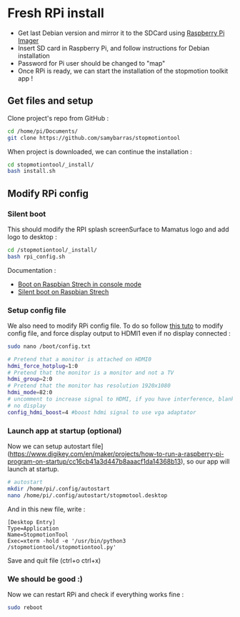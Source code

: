 
# Fresh RPi install

* Get last Debian version and mirror it to the SDCard using [Raspberry Pi Imager](https://www.raspberrypi.org/software/)
* Insert SD card in Raspberry Pi, and follow instructions for Debian installation
* Password for Pi user should be changed to "map"
* Once RPi is ready, we can start the installation of the stopmotion toolkit app !

## Get files and setup
Clone project's repo from GitHub :

``` bash
cd /home/pi/Documents/
git clone https://github.com/samybarras/stopmotiontool
```

When project is downloaded, we can continue the installation :
``` bash
cd stopmotiontool/_install/
bash install.sh
```

## Modify RPi config

### Silent boot
This should modify the RPI splash screenSurface to Mamatus logo and add logo to desktop :
``` bash
cd /stopmotiontool/_install/
bash rpi_config.sh
```
Documentation :
* [Boot on Raspbian Strech in console mode](https://scribles.net/silent-boot-on-raspbian-stretch-in-console-mode/)
* [Silent boot on Raspbian Strech](https://scribles.net/silent-boot-on-raspbian-stretch-in-console-mode/)


### Setup config file
We also need to modify RPi config file. To do so follow [this tuto](https://www.enricozini.org/blog/2020/himblick/raspberry-pi-4-force-video-mode-at-boot/) to modify config file, and force display output to HDMI1 even if no display connected :
``` bash
sudo nano /boot/config.txt
``` 
``` bash
# Pretend that a monitor is attached on HDMI0
hdmi_force_hotplug=1:0
# Pretend that the monitor is a monitor and not a TV
hdmi_group=2:0
# Pretend that the monitor has resolution 1920x1080
hdmi_mode=82:0
# uncomment to increase signal to HDMI, if you have interference, blanking, or
# no display
config_hdmi_boost=4 #boost hdmi signal to use vga adaptator
```

### Launch app at startup (optional)
Now we can setup autostart file](https://www.digikey.com/en/maker/projects/how-to-run-a-raspberry-pi-program-on-startup/cc16cb41a3d447b8aaacf1da14368b13), so our app will launch at startup.

``` bash
# autostart
mkdir /home/pi/.config/autostart
nano /home/pi/.config/autostart/stopmotool.desktop
```
And in this new file, write :
``` 
[Desktop Entry]
Type=Application
Name=StopmotionTool
Exec=xterm -hold -e '/usr/bin/python3 /stopmotiontool/stopmotiontool.py'
```
Save and quit file (ctrl+o ctrl+x)

### We should be good :)
Now we can restart RPi and check if everything works fine :
```bash
sudo reboot
```